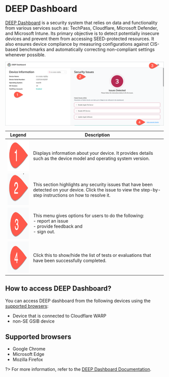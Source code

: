 # DEEP Dashboard

[DEEP Dashboard](https://dashboard.deep.tech.gov.sg) is a security system that relies on data and functionality from various services such as: TechPass, Cloudflare, Microsoft Defender, and Microsoft Intune. Its primary objective is to detect potentially insecure devices and prevent them from accessing SEED-protected resources. It also ensures device compliance by measuring configurations against CIS-based benchmarks and automatically correcting non-compliant settings whenever possible.

![deep-dashboard](images/deep-dashboard-tour.png)

| **Legend** 	| **Description** 	|
|:---:	|---	|
| <img src="images/legend-1.png" alt="1" width="100" height="100">	| Displays information about your device. It provides details such as the device model and operating system version. 	|
| <img src="images/legend-2.png" alt="2" width="100" height="100">	| This section highlights any security issues that have been detected on your device. Click the issue to  view the step-by-step instructions on how to resolve it.  	|
| <img src="images/legend-3.png" alt="3" width="100" height="100">	| This menu gives options for users to do the following:<br>- report an issue <br>- provide feedback and <br>- sign out. 	|
| <img src="images/legend-4.png" alt="4" width="100" height="100">	| Click this to show/hide the list of tests or evaluations that have been successfully completed. 	|

## How to access DEEP Dashboard?

You can access DEEP dashboard from the following devices using the [supported browsers](#supported-browsers):

- Device that is connected to Cloudflare WARP
- non-SE GSIB device 

## Supported browsers

- Google Chrome
- Microsoft Edge
- Mozilla Firefox

?> For more information, refer to the [DEEP Dashboard Documentation](https://docs.developer.tech.gov.sg/docs/deep-dashboard-stg/).


